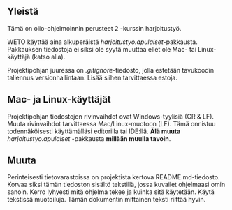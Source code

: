 ## Yleistä

Tämä on olio-ohjelmoinnin perusteet 2 -kurssin harjoitustyö.

WETO käyttää aina alkuperäistä _harjoitustyo.apulaiset_-pakkausta. Pakkauksen
tiedostoja ei siksi ole syytä muuttaa ellet ole Mac- tai Linux-käyttäjä (katso
alla).

Projektipohjan juuressa on _.gitignore_-tiedosto, jolla estetään tavukoodin
tallennus versionhallintaan. Lisää siihen tarvittaessa estoja.

## Mac- ja Linux-käyttäjät

Projektipohjan tiedostojen rivinvaihdot ovat Windows-tyylisiä (CR & LF). Muuta
rivinvaihdot tarvittaessa Mac/Linux-muotoon (LF). Tämä onnistuu todennäköisesti
käyttämälläsi editorilla tai IDE:llä. **Älä muuta** _harjoitustyo.apulaiset_
-pakkausta **millään muulla tavoin**.

## Muuta

Perinteisesti tietovarastoissa on projektista kertova README.md-tiedosto. Korvaa
siksi tämän tiedoston sisältö tekstillä, jossa kuvailet ohjelmaasi omin sanoin.
Kerro lyhyesti mitä ohjelma tekee ja kuinka sitä käytetään. Käytä tekstissä
muotoiluja. Tämän dokumentin mittainen teksti riittää hyvin.
